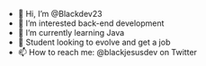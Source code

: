 - 👋 Hi, I’m @Blackdev23
- 👀 I’m interested back-end development
- 🌱 I’m currently learning Java
- 💞️ Student looking to evolve and get a job
- 📫 How to reach me: @blackjesusdev on Twitter

<!---
Blackdev23/Blackdev23 is a ✨ special ✨ repository because its `README.md` (this file) appears on your GitHub profile.
You can click the Preview link to take a look at your changes.
--->
